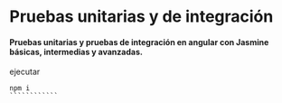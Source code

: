 # Pruebas unitarias y de integración


#### Pruebas unitarias y pruebas de integración en angular con Jasmine básicas, intermedias y avanzadas.



ejecutar 

`````````````
npm i
````````````
